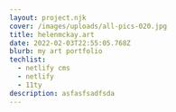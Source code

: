 ```yaml
---
layout: project.njk
cover: /images/uploads/all-pics-020.jpg
title: helenmckay.art
date: 2022-02-03T22:55:05.768Z
blurb: my art portfolio
techlist:
  - netlify cms
  - netlify
  - 11ty
description: asfasfsadfsda
---
```

